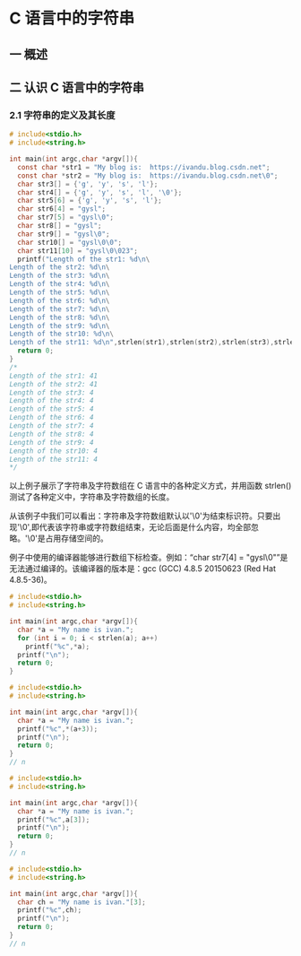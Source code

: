 # C 语言中的字符串

## 一 概述

## 二 认识 C 语言中的字符串

### 2.1 字符串的定义及其长度

```c
# include<stdio.h>
# include<string.h>

int main(int argc,char *argv[]){
  const char *str1 = "My blog is:  https://ivandu.blog.csdn.net";
  const char *str2 = "My blog is:  https://ivandu.blog.csdn.net\0";
  char str3[] = {'g', 'y', 's', 'l'};
  char str4[] = {'g', 'y', 's', 'l', '\0'};
  char str5[6] = {'g', 'y', 's', 'l'};
  char str6[4] = "gysl";
  char str7[5] = "gysl\0";
  char str8[] = "gysl";
  char str9[] = "gysl\0";
  char str10[] = "gysl\0\0";
  char str11[10] = "gysl\0\023";
  printf("Length of the str1: %d\n\
Length of the str2: %d\n\
Length of the str3: %d\n\
Length of the str4: %d\n\
Length of the str5: %d\n\
Length of the str6: %d\n\
Length of the str7: %d\n\
Length of the str8: %d\n\
Length of the str9: %d\n\
Length of the str10: %d\n\
Length of the str11: %d\n",strlen(str1),strlen(str2),strlen(str3),strlen(str4),strlen(str5),strlen(str6),strlen(str7),strlen(str8),strlen(str9),strlen(str10),strlen(str11));
  return 0;
}
/*
Length of the str1: 41
Length of the str2: 41
Length of the str3: 4
Length of the str4: 4
Length of the str5: 4
Length of the str6: 4
Length of the str7: 4
Length of the str8: 4
Length of the str9: 4
Length of the str10: 4
Length of the str11: 4
*/
```

以上例子展示了字符串及字符数组在 C 语言中的各种定义方式，并用函数 strlen() 测试了各种定义中，字符串及字符数组的长度。

从该例子中我们可以看出：字符串及字符数组默认以'\0'为结束标识符。只要出现'\0',即代表该字符串或字符数组结束，无论后面是什么内容，均全部忽略。'\0'是占用存储空间的。

例子中使用的编译器能够进行数组下标检查。例如：“char str7[4] = "gysl\0"”是无法通过编译的。该编译器的版本是：gcc (GCC) 4.8.5 20150623 (Red Hat 4.8.5-36)。

```c
# include<stdio.h>
# include<string.h>

int main(int argc,char *argv[]){
  char *a = "My name is ivan.";
  for (int i = 0; i < strlen(a); a++)
    printf("%c",*a);
  printf("\n");
  return 0;
}
```

```c
# include<stdio.h>
# include<string.h>

int main(int argc,char *argv[]){
  char *a = "My name is ivan.";
  printf("%c",*(a+3));
  printf("\n");
  return 0;
}
// n
```

```c
# include<stdio.h>
# include<string.h>

int main(int argc,char *argv[]){
  char *a = "My name is ivan.";
  printf("%c",a[3]);
  printf("\n");
  return 0;
}
// n
```

```c
# include<stdio.h>
# include<string.h>

int main(int argc,char *argv[]){
  char ch = "My name is ivan."[3];
  printf("%c",ch);
  printf("\n");
  return 0;
}
// n
```

```c
